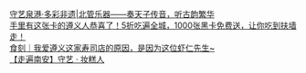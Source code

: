   
[守艺泉港·多彩非遗|北管乐器——奏天子传音，听古韵繁华](http://www.dianyue.me/archives/058/pgdg1zn01h7hh3ba/)  
[手里有这张卡的遵义人恭喜了！5折吃遍全城，1000张黑卡免费送，让你吃到扶墙走！](http://www.dianyue.me/archives/380/i8byptdefgzp2bni/)  
[食刻｜我爱遵义这家寿司店的原因，是因为这位虾仁先生~](http://www.dianyue.me/archives/247/uaioy7ufjuvwpggp/)  
[【走遍南安】守艺 · 妆糕人](http://www.dianyue.me/archives/428/q35gcvvwzzjn0xou/)